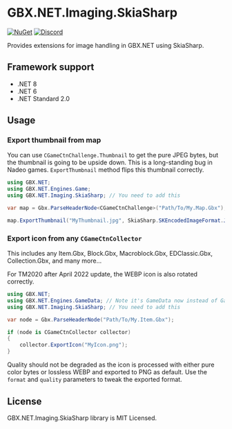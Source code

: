 # GBX.NET.Imaging.SkiaSharp

[![NuGet](https://img.shields.io/nuget/vpre/GBX.NET.Imaging.SkiaSharp?style=for-the-badge&logo=nuget)](https://www.nuget.org/packages/GBX.NET.Imaging.SkiaSharp/)
[![Discord](https://img.shields.io/discord/1012862402611642448?style=for-the-badge&logo=discord)](https://discord.gg/tECTQcAWC9)

Provides extensions for image handling in GBX.NET using SkiaSharp.

## Framework support

- .NET 8
- .NET 6
- .NET Standard 2.0

## Usage

### Export thumbnail from map

You can use `CGameCtnChallenge.Thumbnail` to get the pure JPEG bytes, but the thumbnail is going to be upside down. This is a long-standing bug in Nadeo games. `ExportThumbnail` method flips this thumbnail correctly.

```cs
using GBX.NET;
using GBX.NET.Engines.Game;
using GBX.NET.Imaging.SkiaSharp; // You need to add this

var map = Gbx.ParseHeaderNode<CGameCtnChallenge>("Path/To/My.Map.Gbx");

map.ExportThumbnail("MyThumbnail.jpg", SkiaSharp.SKEncodedImageFormat.Jpeg, quality: 95);
```

### Export icon from any `CGameCtnCollector`

This includes any Item.Gbx, Block.Gbx, Macroblock.Gbx, EDClassic.Gbx, Collection.Gbx, and many more...

For TM2020 after April 2022 update, the WEBP icon is also rotated correctly.

```cs
using GBX.NET;
using GBX.NET.Engines.GameData; // Note it's GameData now instead of Game
using GBX.NET.Imaging.SkiaSharp; // You need to add this

var node = Gbx.ParseHeaderNode("Path/To/My.Item.Gbx");

if (node is CGameCtnCollector collector)
{
    collector.ExportIcon("MyIcon.png");
}
```

Quality should not be degraded as the icon is processed with either pure color bytes or lossless WEBP and exported to PNG as default. Use the `format` and `quality` parameters to tweak the exported format.

## License

GBX.NET.Imaging.SkiaSharp library is MIT Licensed.